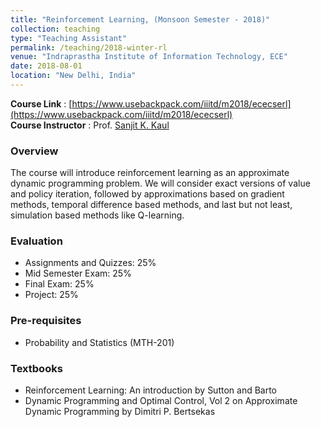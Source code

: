 ```yaml
---
title: "Reinforcement Learning, (Monsoon Semester - 2018)"
collection: teaching
type: "Teaching Assistant"
permalink: /teaching/2018-winter-rl
venue: "Indraprastha Institute of Information Technology, ECE"
date: 2018-08-01
location: "New Delhi, India"
---
```


**Course Link** : [https://www.usebackpack.com/iiitd/m2018/ececserl](https://www.usebackpack.com/iiitd/m2018/ececserl)
<br>
**Course Instructor** : Prof. [Sanjit K. Kaul](https://sites.google.com/view/sanjitkkaul/)

### Overview

The course will introduce reinforcement learning as an approximate dynamic programming problem. We will consider exact versions of value and policy iteration, followed by approximations based on gradient methods, temporal difference based methods, and last but not least, simulation based methods like Q-learning.

### Evaluation

* Assignments and Quizzes: 25%
* Mid Semester Exam: 25%
* Final Exam: 25%
* Project: 25%

### Pre-requisites

* Probability and Statistics (MTH-201)

### Textbooks

* Reinforcement Learning: An introduction by Sutton and Barto
* Dynamic Programming and Optimal Control, Vol 2 on Approximate Dynamic Programming by Dimitri P. Bertsekas